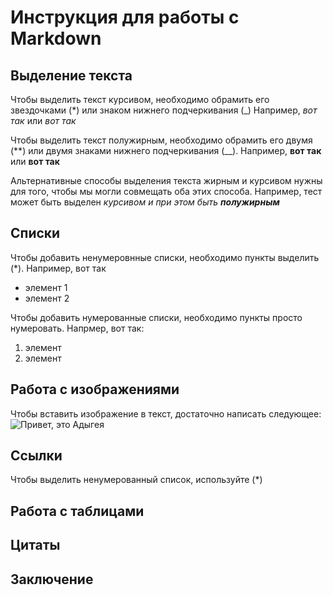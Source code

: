 # Инструкция для работы с Markdown

## Выделение текста

Чтобы выделить текст курсивом, необходимо обрамить его звездочками (*) или знаком нижнего подчеркивания (_) Например, *вот так* или _вот так_

Чтобы выделить текст полужирным, необходимо обрамить его двумя (**) или двумя знаками нижнего подчеркивания (__). Например, **вот так** или __вот так__

Альтернативные способы выделения текста жирным и курсивом нужны для того, чтобы мы могли совмещать оба этих способа. Например, тест может быть выделен _курсивом и при этом быть **полужирным**_

## Списки

Чтобы добавить ненумеровнные списки, необходимо пункты выделить (*). Например, вот так 
* элемент 1
* элемент 2

Чтобы добавить нумерованные списки, необходимо пункты просто нумеровать.
Напрмер, вот так:
1) элемент
2) элемент


## Работа с изображениями

Чтобы вставить изображение в текст, достаточно написать следующее:
![Привет, это Адыгея](Adygeya.jpg)

## Ссылки

Чтобы выделить ненумерованный список, используйте (*)

## Работа с таблицами

## Цитаты 

## Заключение